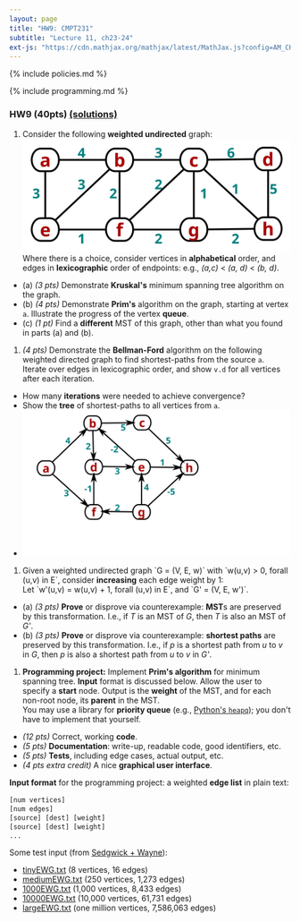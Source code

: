 ```yaml
---
layout: page
title: "HW9: CMPT231"
subtitle: "Lecture 11, ch23-24"
ext-js: "https://cdn.mathjax.org/mathjax/latest/MathJax.js?config=AM_CHTML"
---
```


{% include policies.md %}

{% include programming.md %}

### HW9 (40pts) [(solutions)](solns/)
1. Consider the following **weighted undirected** graph: <br/> 
  ![MST](img/hw9-1.svg) <br/>
  Where there is a choice, consider vertices in **alphabetical** order,
  and edges in **lexicographic** order of endpoints:
    e.g., *(a,c)* < *(a, d)* < *(b, d)*.
  + (a) *(3 pts)* Demonstrate **Kruskal's**
    minimum spanning tree algorithm on the graph.
  + (b) *(4 pts)* Demonstrate **Prim's** algorithm on the graph,
    starting at vertex `a`.
    Illustrate the progress of the vertex **queue**.
  + (c) *(1 pt)* Find a **different** MST of this graph, other than
    what you found in parts (a) and (b).
1. *(4 pts)* Demonstrate the **Bellman-Ford** algorithm
  on the following weighted directed graph
  to find shortest-paths from the source `a`. <br/>
  Iterate over edges in lexicographic order,
  and show `v.d` for all vertices after each iteration.
  + How many **iterations** were needed to achieve convergence? 
  + Show the **tree** of shortest-paths to all vertices from `a`.
  + ![BF](img/hw9-2.svg)
1. Given a weighted undirected graph \`G = (V, E, w)\`
  with \`w(u,v) > 0, forall (u,v) in E\`,
  consider **increasing** each edge weight by 1: <br/>
  Let \`w'(u,v) = w(u,v) + 1, forall (u,v) in E\`,
  and \`G' = (V, E, w')\`.
  + (a) *(3 pts)* **Prove** or disprove via counterexample:
  **MST**s are preserved by this transformation.
  I.e., if *T* is an MST of *G*, then *T* is also an MST of *G'*.
  + (b) *(3 pts)* **Prove** or disprove via counterexample:
  **shortest paths** are preserved by this transformation.
  I.e., if *p* is a shortest path from *u* to *v* in *G*,
  then *p* is also a shortest path from *u* to *v* in *G'*.
1. **Programming project:** Implement **Prim's algorithm** for minimum spanning tree.
  **Input** format is discussed below.
  Allow the user to specify a **start** node.
  Output is the **weight** of the MST, and for each non-root node, its **parent** in the MST. <br/>
  You may use a library for **priority queue**
  (e.g., [Python's `heapq`](https://docs.python.org/3.0/library/heapq.html));
  you don't have to implement that yourself.
  + *(12 pts)* Correct, working **code**.
  + *(5 pts)* **Documentation**: write-up, readable code, good identifiers, etc.
  + *(5 pts)* **Tests**, including edge cases, actual output, etc.
  + *(4 pts extra credit)* A nice **graphical user interface**.

**Input format** for the programming project: a weighted **edge list** in plain text:

```
[num vertices]
[num edges]
[source] [dest] [weight]
[source] [dest] [weight]
...
```

Some test input
(from [Sedgwick + Wayne](http://algs4.cs.princeton.edu/43mst/)):

+ [tinyEWG.txt](http://algs4.cs.princeton.edu/43mst/tinyEWG.txt) (8 vertices, 16 edges)
+ [mediumEWG.txt](http://algs4.cs.princeton.edu/43mst/mediumEWG.txt) (250 vertices, 1,273 edges)
+ [1000EWG.txt](http://algs4.cs.princeton.edu/43mst/1000EWG.txt) (1,000 vertices, 8,433 edges)
+ [10000EWG.txt](http://algs4.cs.princeton.edu/43mst/10000EWG.txt) (10,000 vertices, 61,731 edges)
+ [largeEWG.txt](http://algs4.cs.princeton.edu/43mst/largeEWG.txt) (one million vertices, 7,586,063 edges)
